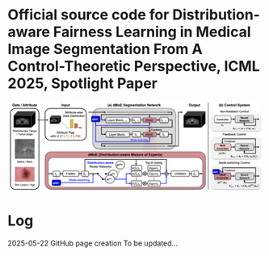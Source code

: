 # Official source code for Distribution-aware Fairness Learning in Medical Image Segmentation From A Control-Theoretic Perspective, ICML 2025, Spotlight Paper
![alt text](https://github.com/tvseg/dMoE/blob/main/main.png)

# Log
2025-05-22 GitHub page creation
To be updated...

